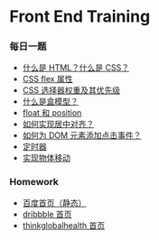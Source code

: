 <!--
 * @Author: miao yu
 * @Date: 2020-02-17 19:07:56
 * @LastEditors: miao yu
 * @LastEditTime: 2020-02-28 08:39:26
 * @Description: 
 -->
# Front End Training

### 每日一题

- [什么是 HTML？什么是 CSS？](https://github.com/goldEli/Front-End-Training/issues/2)
- [CSS flex 属性](https://github.com/goldEli/Front-End-Training/issues/5)
- [CSS 选择器权重及其优先级](https://github.com/goldEli/Front-End-Training/issues/9)
- [什么是盒模型？](https://github.com/goldEli/Front-End-Training/issues/10)
- [float 和 position](https://github.com/goldEli/Front-End-Training/issues/12)
- [如何实现居中对齐？](https://github.com/goldEli/Front-End-Training/issues/16)
- [如何为 DOM 元素添加点击事件？](https://github.com/goldEli/Front-End-Training/issues/22)
- [定时器](https://github.com/goldEli/Front-End-Training/issues/23)
- [实现物体移动](https://github.com/goldEli/Front-End-Training/issues/24)

### Homework

- [百度首页（静态）](https://github.com/goldEli/Front-End-Training/issues/1)
- [dribbble 首页](https://github.com/goldEli/Front-End-Training/issues/8)
- [thinkglobalhealth 首页](https://github.com/goldEli/Front-End-Training/issues/17)
